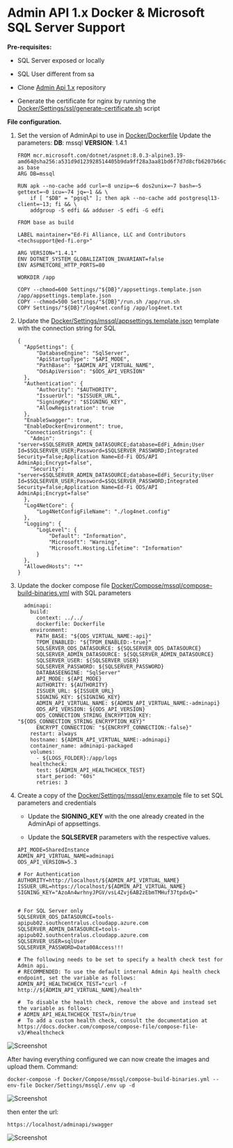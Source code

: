 # Admin API 1.x Docker & Microsoft SQL Server Support

**Pre-requisites:**

* SQL Server exposed or locally

* SQL User different from sa

* Clone [Admin Api 1.x](https://github.com/Ed-Fi-Alliance-OSS/AdminAPI-1.x)
    repository

* Generate the certificate for nginx by running the
    [Docker/Settings/ssl/generate-certificate.sh](https://github.com/Ed-Fi-Alliance-OSS/AdminAPI-1.x/tree/main/Docker/Settings/ssl)
    script

**File configuration.**

1. Set the version of AdminApi to use in
    [Docker/Dockerfile](https://github.com/Ed-Fi-Alliance-OSS/AdminAPI-1.x/blob/main/Docker/Dockerfile)
    Update the parameters:
    **DB**: mssql
    **VERSION**: 1.4.1

    ```
    FROM mcr.microsoft.com/dotnet/aspnet:8.0.3-alpine3.19-amd64@sha256:a531d9d123928514405b9da9ff28a3aa81bd6f7d7d8cfb6207b66c007e7b3075 as base
    ARG DB=mssql

    RUN apk --no-cache add curl=~8 unzip=~6 dos2unix=~7 bash=~5 gettext=~0 icu=~74 jq=~1 && \
        if [ "$DB" = "pgsql" ]; then apk --no-cache add postgresql13-client=~13; fi && \
        addgroup -S edfi && adduser -S edfi -G edfi

    FROM base as build

    LABEL maintainer="Ed-Fi Alliance, LLC and Contributors <techsupport@ed-fi.org>"

    ARG VERSION="1.4.1"
    ENV DOTNET_SYSTEM_GLOBALIZATION_INVARIANT=false
    ENV ASPNETCORE_HTTP_PORTS=80

    WORKDIR /app

    COPY --chmod=600 Settings/"${DB}"/appsettings.template.json /app/appsettings.template.json
    COPY --chmod=500 Settings/"${DB}"/run.sh /app/run.sh
    COPY Settings/"${DB}"/log4net.config /app/log4net.txt

    ```

2. Update the
    [Docker/Settings/mssql/appsettings.template.json](https://github.com/Ed-Fi-Alliance-OSS/AdminAPI-1.x/blob/main/Docker/Settings/mssql/appsettings.template.json)
    template with the connection string for SQL

    ```
    {
      "AppSettings": {
          "DatabaseEngine": "SqlServer",
          "ApiStartupType": "$API_MODE",
          "PathBase": "$ADMIN_API_VIRTUAL_NAME",
          "OdsApiVersion": "$ODS_API_VERSION"
      },
      "Authentication": {
          "Authority": "$AUTHORITY",
          "IssuerUrl": "$ISSUER_URL",
          "SigningKey": "$SIGNING_KEY",
          "AllowRegistration": true
      },
      "EnableSwagger": true,
      "EnableDockerEnvironment": true,
      "ConnectionStrings": {
        "Admin": "server=$SQLSERVER_ADMIN_DATASOURCE;database=EdFi_Admin;User Id=$SQLSERVER_USER;Password=$SQLSERVER_PASSWORD;Integrated Security=false;Application Name=Ed-Fi ODS/API AdminApi;Encrypt=false",
        "Security": "server=$SQLSERVER_ADMIN_DATASOURCE;database=EdFi_Security;User Id=$SQLSERVER_USER;Password=$SQLSERVER_PASSWORD;Integrated Security=false;Application Name=Ed-Fi ODS/API AdminApi;Encrypt=false"
      },
      "Log4NetCore": {
          "Log4NetConfigFileName": "./log4net.config"
      },
      "Logging": {
          "LogLevel": {
              "Default": "Information",
              "Microsoft": "Warning",
              "Microsoft.Hosting.Lifetime": "Information"
          }
      },
      "AllowedHosts": "*"
    }

    ```

3. Update the docker compose file
    [Docker/Compose/mssql/compose-build-binaries.yml](https://github.com/Ed-Fi-Alliance-OSS/AdminAPI-1.x/blob/main/Docker/Compose/mssql/compose-build-binaries.yml)
    with SQL parameters

    ```
      adminapi:
        build:
          context: ../../
          dockerfile: Dockerfile
        environment:
          PATH_BASE: "${ODS_VIRTUAL_NAME:-api}"
          TPDM_ENABLED: "${TPDM_ENABLED:-true}"
          SQLSERVER_ODS_DATASOURCE: ${SQLSERVER_ODS_DATASOURCE}
          SQLSERVER_ADMIN_DATASOURCE: ${SQLSERVER_ADMIN_DATASOURCE}
          SQLSERVER_USER: ${SQLSERVER_USER}
          SQLSERVER_PASSWORD: ${SQLSERVER_PASSWORD}
          DATABASEENGINE: "SqlServer"
          API_MODE: ${API_MODE}
          AUTHORITY: ${AUTHORITY}
          ISSUER_URL: ${ISSUER_URL}
          SIGNING_KEY: ${SIGNING_KEY}
          ADMIN_API_VIRTUAL_NAME: ${ADMIN_API_VIRTUAL_NAME:-adminapi}
          ODS_API_VERSION: ${ODS_API_VERSION}
          ODS_CONNECTION_STRING_ENCRYPTION_KEY: "${ODS_CONNECTION_STRING_ENCRYPTION_KEY}"
          ENCRYPT_CONNECTION: "${ENCRYPT_CONNECTION:-false}"
        restart: always
        hostname: ${ADMIN_API_VIRTUAL_NAME:-adminapi}
        container_name: adminapi-packaged
        volumes:
          - ${LOGS_FOLDER}:/app/logs
        healthcheck:
          test: ${ADMIN_API_HEALTHCHECK_TEST}
          start_period: "60s"
          retries: 3
    ```

4. Create a copy of the
    [Docker/Settings/mssql/env.example](https://github.com/Ed-Fi-Alliance-OSS/AdminAPI-1.x/blob/main/Docker/Settings/mssql/env.example)
    file to set SQL parameters and credentials

    * Update the **SIGNING\_KEY** with the one already created in the AdminApi
        of appsettings.

    * Update the **SQLSERVER** parameters with the respective values.

    ```
    API_MODE=SharedInstance
    ADMIN_API_VIRTUAL_NAME=adminapi
    ODS_API_VERSION=5.3

    # For Authentication
    AUTHORITY=http://localhost/${ADMIN_API_VIRTUAL_NAME}
    ISSUER_URL=https://localhost/${ADMIN_API_VIRTUAL_NAME}
    SIGNING_KEY="AzoAn4wrhnyJPGV/vsL4Zvj6AB2zEbmTMHuf37tpdxQ="


    # For SQL Server only
    SQLSERVER_ODS_DATASOURCE=tools-apipub02.southcentralus.cloudapp.azure.com
    SQLSERVER_ADMIN_DATASOURCE=tools-apipub02.southcentralus.cloudapp.azure.com
    SQLSERVER_USER=sqlUser
    SQLSERVER_PASSWORD=Data00Access!!!

    # The following needs to be set to specify a health check test for Admin api.
    # RECOMMENDED: To use the default internal Admin Api health check endpoint, set the variable as follows:
    ADMIN_API_HEALTHCHECK_TEST="curl -f http://${ADMIN_API_VIRTUAL_NAME}/health"

    #  To disable the health check, remove the above and instead set the variable as follows:
    # ADMIN_API_HEALTHCHECK_TEST=/bin/true
    #  To add a custom health check, consult the documentation at https://docs.docker.com/compose/compose-file/compose-file-v3/#healthcheck

    ```

![Screenshot](https://odsassets.blob.core.windows.net/public/docs.ed-fi.org/reference/3-admin-api/img/technical-information/Screenshot%202024-06-28%20at%206.59.40%E2%80%AFPM.png)

After having everything configured we can now create the images and upload them.
Command:

```
docker-compose -f Docker/Compose/mssql/compose-build-binaries.yml --env-file Docker/Settings/mssql/.env up -d
```

![Screenshot](https://odsassets.blob.core.windows.net/public/docs.ed-fi.org/reference/3-admin-api/img/technical-information/Screenshot%202024-06-28%20at%206.45.15%E2%80%AFPM.png)

then enter the url:

```
https://localhost/adminapi/swagger
```

![Screenshot](https://odsassets.blob.core.windows.net/public/docs.ed-fi.org/reference/3-admin-api/img/technical-information/Screenshot%202024-06-28%20at%206.53.19%E2%80%AFPM.png)
